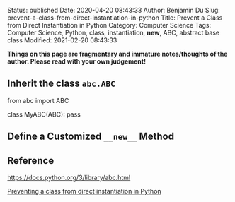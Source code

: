 Status: published
Date: 2020-04-20 08:43:33
Author: Benjamin Du
Slug: prevent-a-class-from-direct-instantiation-in-python
Title: Prevent a Class from Direct Instantiation in Python
Category: Computer Science
Tags: Computer Science, Python, class, instantiation, __new__, ABC, abstract base class
Modified: 2021-02-20 08:43:33

**Things on this page are fragmentary and immature notes/thoughts of the author. Please read with your own judgement!**


## Inherit the class `abc.ABC`

from abc import ABC

class MyABC(ABC):
    pass

## Define a Customized `__new__` Method


## Reference

https://docs.python.org/3/library/abc.html

[Preventing a class from direct instantiation in Python](https://stackoverflow.com/questions/7989042/preventing-a-class-from-direct-instantiation-in-python)
